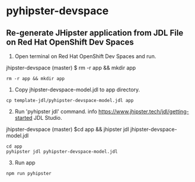 # pyhipster-devspace


## Re-generate JHipster application from JDL File on Red Hat OpenShift Dev Spaces

1. Open terminal on Red Hat OpenShift Dev Spaces and run.

jhipster-devspace (master) $ rm -r app && mkdir app

```
rm -r app && mkdir app
```

1. Copy jhipster-devspace-model.jdl to app directory.

```
cp template-jdl/pyhipster-devspace-model.jdl app
```

2. Run 'pyhipster jdl' command. info https://www.jhipster.tech/jdl/getting-started JDL Studio.

jhipster-devspace (master) $cd app && jhipster jdl jhipster-devspace-model.jdl

```
cd app
pyhipster jdl pyhipster-devspace-model.jdl
```

3. Run app

```
npm run pyhipster
```